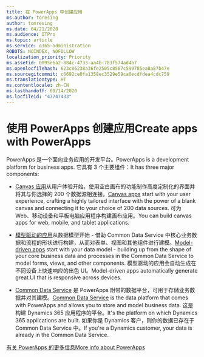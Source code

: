 ```yaml
---
title: 在 PowerApps 中创建应用
ms.author: toresing
author: tomresing
ms.date: 04/21/2020
ms.audience: ITPro
ms.topic: article
ms.service: o365-administration
ROBOTS: NOINDEX, NOFOLLOW
localization_priority: Priority
ms.assetid: 0095e6a2-884c-4733-aa4b-783f574ad4b7
ms.openlocfilehash: 623c86238a36fe2505c8587c599785ea8a87b47e
ms.sourcegitcommit: c6692ce0fa1358ec3529e59ca0ecdfdea4cdc759
ms.translationtype: HT
ms.contentlocale: zh-CN
ms.lasthandoff: 09/14/2020
ms.locfileid: "47747433"
---
```

# <a name="create-apps-with-powerapps"></a><span data-ttu-id="ac860-102">使用 PowerApps 创建应用</span><span class="sxs-lookup"><span data-stu-id="ac860-102">Create apps with PowerApps</span></span>

<span data-ttu-id="ac860-103">PowerApps 是一个面向业务应用的开发平台。</span><span class="sxs-lookup"><span data-stu-id="ac860-103">PowerApps is a development platform for business apps.</span></span> <span data-ttu-id="ac860-104">它具有 3 个主要组件：</span><span class="sxs-lookup"><span data-stu-id="ac860-104">It has three major components:</span></span> 
  
- <span data-ttu-id="ac860-105">[Canvas 应用](https://go.microsoft.com/fwlink/?linkid=874495)从用户体验开始，使用空白画布的功能制作高度定制化的界面并将其与你选择的 200 个数据源相连接。</span><span class="sxs-lookup"><span data-stu-id="ac860-105">[Canvas apps](https://go.microsoft.com/fwlink/?linkid=874495) start with your user experience, crafting a highly tailored interface with the power of a blank canvas and connecting it to your choice of 200 data sources.</span></span> <span data-ttu-id="ac860-106">可为 Web、移动设备和平板电脑应用程序构建画布应用。</span><span class="sxs-lookup"><span data-stu-id="ac860-106">You can build canvas apps for web, mobile, and tablet applications.</span></span> 
    
- <span data-ttu-id="ac860-107">[模型驱动的应用](https://go.microsoft.com/fwlink/?linkid=874496)从数据模型开始 - 借助 Common Data Service 中核心业务数据和流程的形状进行构建，从而对表单、视图和其他组件进行建模。</span><span class="sxs-lookup"><span data-stu-id="ac860-107">[Model-driven apps](https://go.microsoft.com/fwlink/?linkid=874496) start with your data model - building up from the shape of your core business data and processes in the Common Data Service to model forms, views, and other components.</span></span> <span data-ttu-id="ac860-108">模型驱动的应用会自动生成在不同设备上快速响应的出色 UI。</span><span class="sxs-lookup"><span data-stu-id="ac860-108">Model-driven apps automatically generate great UI that is responsive across devices.</span></span> 
    
- <span data-ttu-id="ac860-109">[Common Data Service](https://go.microsoft.com/fwlink/?linkid=874497) 是 PowerApps 附带的数据平台，可用于存储业务数据并对其建模。</span><span class="sxs-lookup"><span data-stu-id="ac860-109">[Common Data Service](https://go.microsoft.com/fwlink/?linkid=874497) is the data platform that comes with PowerApps and allows you to store and model business data.</span></span> <span data-ttu-id="ac860-110">这是构建 Dynamics 365 应用程序的平台。</span><span class="sxs-lookup"><span data-stu-id="ac860-110">It's the platform on which Dynamics 365 applications are built.</span></span> <span data-ttu-id="ac860-111">如果你是 Dynamics 客户，则你的数据已存在于 Common Data Service 中。</span><span class="sxs-lookup"><span data-stu-id="ac860-111">If you're a Dynamics customer, your data is already in the Common Data Service.</span></span> 
    
[<span data-ttu-id="ac860-112">有关 PowerApps 的更多信息</span><span class="sxs-lookup"><span data-stu-id="ac860-112">More info about PowerApps</span></span>](https://go.microsoft.com/fwlink/?linkid=874498)
  

